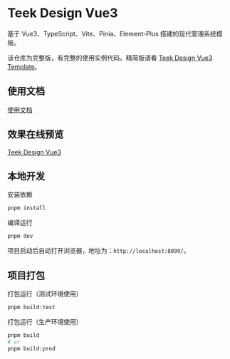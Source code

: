 # Teek Design Vue3

基于 Vue3、TypeScript、Vite、Pinia、Element-Plus 搭建的现代管理系统模板。

该仓库为完整版，有完整的使用实例代码。精简版请看 [Teek Design Vue3 Template](https://github.com/Kele-Bingtang/teek-design-vue3-template)。

## 使用文档

[使用文档](https://vue3-design-docs.teek.top/)

## 效果在线预览

[Teek Design Vue3](https://vue3-design.teek.top/)

## 本地开发

安装依赖

```sh
pnpm install
```

编译运行

```sh
pnpm dev
```

项目启动后自动打开浏览器，地址为：`http://localhost:8099/`。

## 项目打包

打包运行（测试环境使用）

```sh
pnpm build:test
```

打包运行（生产环境使用）

```sh
pnpm build
# or
pnpm build:prod
```
